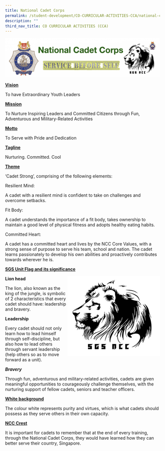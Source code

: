```yaml
---
title: National Cadet Corps
permalink: /student-development/CO-CURRICULAR-ACTIVITIES-CCA/national-cadet-corps/
description: ""
third_nav_title: CO CURRICULAR ACTIVITIES (CCA)
---
```

![](/images/CCA%20NCC/Banner-1024x257.png)

<u>**Vision**</u>

To have Extraordinary Youth Leaders

<u>**Mission**</u>

To Nurture Inspiring Leaders and Committed Citizens through Fun, Adventurous and Military-Related Activities

<u>**Motto**</u>

To Serve with Pride and Dedication

<u>**Tagline**</u>

Nurturing. Committed. Cool

<u>**Theme**</u>

‘Cadet Strong’, comprising of the following elements:

Resilient Mind:

A cadet with a resilient mind is confident to take on challenges and overcome setbacks.

Fit Body:

A cadet understands the importance of a fit body, takes ownership to maintain a good level of physical fitness and adopts healthy eating habits.

Committed Heart:

A cadet has a committed heart and lives by the NCC Core Values, with a strong sense of purpose to serve his team, school and nation. The cadet learns passionately to develop his own abilities and proactively contributes towards wherever he is.

<p style="text-align: justify;"><strong><u>SGS Unit Flag and its significance</u></strong></p>

<div>
<div style="float: right">
<img src="/images/CCA%20NCC/Ncc-song.jpg" />
</div><div>
	
**Lion head**

The lion, also known as the king of the jungle, is symbolic of 2 characteristics that every cadet should have: leadership and bravery.

**Leadership**

Every cadet should not only learn how to lead himself through self-discipline, but also how to lead others through servant leadership (help others so as to move forward as a unit).

**_Bravery_**

Through fun, adventurous and military-related activities, cadets are given meaningful opportunities to courageously challenge themselves, with the nurturing support of fellow cadets, seniors and teacher officers.
</div></div>

<u>**White background**</u>

The colour white represents purity and virtues, which is what cadets should possess as they serve others in their own capacity.

<u>**NCC Crest** </u>

It is important for cadets to remember that at the end of every training, through the National Cadet Corps, they would have learned how they can better serve their country, Singapore.